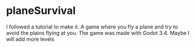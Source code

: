 # planeSurvival
I followed a tutorial to make it. A game where you fly a plane and try to avoid the plains flying at you. The game was made with Godot 3.4. Maybe I will add more levels
